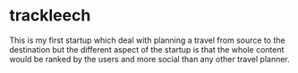 trackleech
==========

This is my first startup which deal with planning a travel from source to the destination but the different aspect of the startup is that the whole content would be ranked by the users and more social than any other travel planner.
